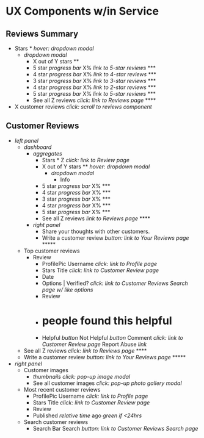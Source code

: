 # UX Components w/in Service

## Reviews Summary
  - Stars * _hover: dropdown modal_
    - _dropdown modal_
      - X out of Y stars **
      - 5 star *progress bar* X% _link to 5-star reviews_ ***
      - 4 star *progress bar* X% _link to 4-star reviews_ ***
      - 3 star *progress bar* X% _link to 3-star reviews_ ***
      - 4 star *progress bar* X% _link to 2-star reviews_ ***
      - 5 star *progress bar* X% _link to 5-star reviews_ ***
      - See all Z reviews _click: link to Reviews page_ ****
  - X customer reviews _click: scroll to reviews component_

## Customer Reviews
  - _left panel_
    - _dashboard_
      - _aggregates_
        - Stars * Z _click: link to Review page_
        - X out of Y stars ** _hover: dropdown modal_
          - _dropdown modal_
            - Info
        - 5 star *progress bar* X% ***
        - 4 star *progress bar* X% ***
        - 3 star *progress bar* X% ***
        - 4 star *progress bar* X% ***
        - 5 star *progress bar* X% ***
        - See all Z reviews _link to Reviews page_ ****
      - _right panel_
        - Share your thoughts with other customers.
        - Write a customer review _button: link to Your Reviews page_ *****
    - Top customer reviews
      - Review
        - ProfilePic Username _click: link to Profile page_
        - Stars Title _click: link to Customer Review page_
        - Date
        - Options | Verified? _click: link to Customer Reviews Search page w/ like options_
        - Review
        - # people found this helpful
        - Helpful _button_ Not Helpful _button_ Comment _click: link to Customer Review page_ Report Abuse _link_
    - See all Z reviews _click: link to Reviews page_ ****
    - Write a customer review _button: link to Your Reviews page_ *****
  - _right panel_
    - Customer images
      - _thumbnails_ _click: pop-up image modal_
      - See all customer images  _click: pop-up photo gallery modal_
    - Most recent customer reviews
      - ProfilePic Username _click: link to Profile page_
      - Stars Title _click: link to Customer Review page_
      - Review
      - Published _relative time_ ago _green if <24hrs_
    - Search customer reviews
      - Search Bar Search _button: link to Customer Reviews Search page_
    
